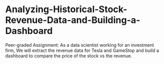 # Analyzing-Historical-Stock-Revenue-Data-and-Building-a-Dashboard
Peer-graded Assignment: As a data scientist working for an investment firm, We will extract the revenue data for Tesla and GameStop and build a dashboard to compare the price of the stock vs the revenue.
